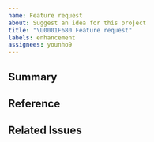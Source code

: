 ```yaml
---
name: Feature request
about: Suggest an idea for this project
title: "\U0001F680 Feature request"
labels: enhancement
assignees: younho9
---
```


## Summary

<!-- 이슈 요약 -->

## Reference

<!-- 참고자료 링크 -->

## Related Issues

<!-- 관련 이슈 링크 -->
